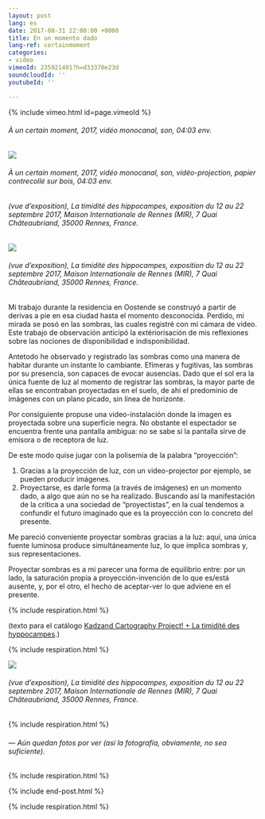 ```yaml
---
layout: post
lang: es
date: 2017-08-31 22:00:00 +0000
title: En un momento dado
lang-ref: certainmoment
categories:
- video
vimeoId: 235921491?h=d33370e23d
soundcloudId: ''
youtubeId: ''

---
```

{% include vimeo.html id=page.vimeoId %}

###### _À un certain moment_, 2017, vidéo monocanal, son, 04:03 env.

![](/mepierdoparaver/imgs/a-un-certain-moment-2-up.jpg)

###### _À un certain moment_, 2017, vidéo monocanal, son, vidéo-projection, papier contrecollé sur bois, 04:03 env.

###### (vue d’exposition), _La timidité des hippocampes_, exposition du 12 au 22 septembre 2017, Maison Internationale de Rennes (MIR), 7 Quai Châteaubriand, 35000 Rennes, France.

![](/mepierdoparaver/imgs/a-un-certain-moment-4-up.jpg)

###### (vue d’exposition), _La timidité des hippocampes_, exposition du 12 au 22 septembre 2017, Maison Internationale de Rennes (MIR), 7 Quai Châteaubriand, 35000 Rennes, France.

Mi trabajo durante la residencia en Oostende se construyó a partir de derivas a pie en esa ciudad hasta el momento desconocida. Perdido, mi mirada se posó en las sombras, las cuales registré con mi cámara de video. Este trabajo de observación anticipó la extériorisación de mis reflexiones sobre las nociones de disponibilidad e indisponibilidad.

Antetodo he observado y registrado las sombras como una manera de habitar durante un instante lo cambiante. Efímeras y fugitivas, las sombras por su presencia, son capaces de evocar ausencias. Dado que el sol era la única fuente de luz al momento de registrar las sombras, la mayor parte de ellas se encontraban proyectadas en el suelo, de ahí el predominio de imágenes con un plano picado, sin línea de horizonte.

Por consiguiente propuse una video-instalación donde la imagen es proyectada sobre una superficie negra. No obstante el espectador se encuentra frente una pantalla ambigua: no se sabe si la pantalla sirve de emisora o de receptora de luz.

De este modo quise jugar con la polisemia de la palabra “proyección”:

1. Gracias a la proyección de luz, con un video-projector por ejemplo, se pueden producir imágenes.
2. Proyectarse, es darle forma (a través de imágenes) en un momento dado, a algo que aún no se ha realizado. Buscando así la manifestación de la crítica a una sociedad de “proyectistas”, en la cual tendemos a confundir el futuro imaginado que es la proyección con lo concreto del presente.

Me pareció conveniente proyectar sombras gracias a la luz: aquí, una única fuente luminosa produce simultáneamente luz, lo que implica sombras y, sus representaciones.

Proyectar sombras es a mi parecer una forma de equilibrio entre: por un lado, la saturación propia a proyección-invención de lo que es/está ausente, y, por el otro, el hecho de aceptar-ver lo que adviene en el presente.

{% include respiration.html %}

(texto para el catálogo [Kadzand Cartography Project! + La timidité des hyppocampes](https://en.calameo.com/read/006090984f051e8da5887).)

{% include respiration.html %}

![](/mepierdoparaver/imgs/a-un-certain-moment-1-up.jpg)

###### (vue d’exposition), _La timidité des hippocampes_, exposition du 12 au 22 septembre 2017, Maison Internationale de Rennes (MIR), 7 Quai Châteaubriand, 35000 Rennes, France.

{% include respiration.html %}

###### — _Aún quedan fotos por ver (así la fotografía, obviamente, no sea suficiente)._

{% include respiration.html %}

{% include end-post.html %}

{% include respiration.html %}